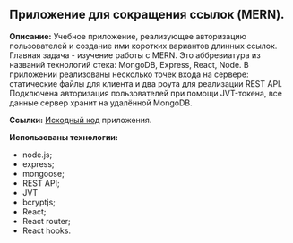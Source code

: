 ## Приложение для сокращения ссылок (MERN).

**Описание:** Учебное приложение, реализующее авторизацию пользователей и создание ими коротких вариантов длинных ссылок. Главная задача - изучение работы с MERN. Это аббревиатура из названий технологий стека: MongoDB, Express, React, Node. В приложении реализованы несколько точек входа на сервере: статические файлы для клиента и два роута для реализации REST API. Подключена авторизация пользователей при помощи JVT-токена, все данные сервер хранит на удалённой MongoDB. 

**Ссылки:**
[Исходный код](https://github.com/d00dde/mern) приложения.

**Использованы технологии:**

- node.js;
- express;
- mongoose;
- REST API;
- JVT
- bcryptjs;
- React;
- React router;
- React hooks.
